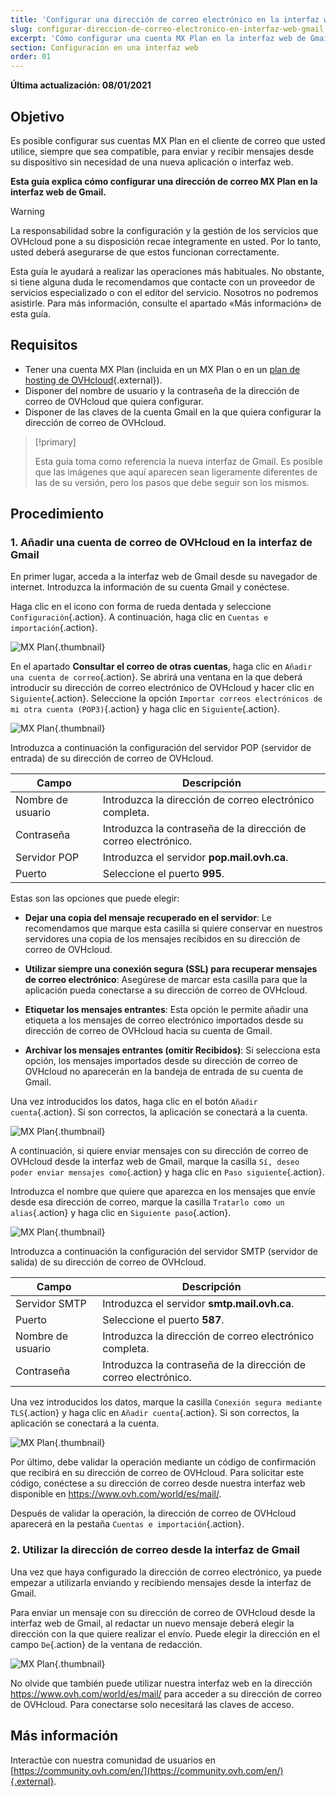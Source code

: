 ```yaml
---
title: 'Configurar una dirección de correo electrónico en la interfaz web de Gmail'
slug: configurar-direccion-de-correo-electronico-en-interfaz-web-gmail
excerpt: 'Cómo configurar una cuenta MX Plan en la interfaz web de Gmail'
section: Configuración en una interfaz web
order: 01
---
```


**Última actualización: 08/01/2021**

## Objetivo

Es posible configurar sus cuentas MX Plan en el cliente de correo que usted utilice, siempre que sea compatible, para enviar y recibir mensajes desde su dispositivo sin necesidad de una nueva aplicación o interfaz web.

**Esta guía explica cómo configurar una dirección de correo MX Plan en la interfaz web de Gmail.**

> [!warning]
>
> La responsabilidad sobre la configuración y la gestión de los servicios que OVHcloud pone a su disposición recae íntegramente en usted. Por lo tanto, usted deberá asegurarse de que estos funcionan correctamente.
> 
> Esta guía le ayudará a realizar las operaciones más habituales. No obstante, si tiene alguna duda le recomendamos que contacte con un proveedor de servicios especializado o con el editor del servicio. Nosotros no podremos asistirle. Para más información, consulte el apartado «Más información» de esta guía.
> 

## Requisitos

- Tener una cuenta MX Plan (incluida en un MX Plan o en un [plan de hosting de OVHcloud](https://www.ovhcloud.com/es/web-hosting/){.external}).
- Disponer del nombre de usuario y la contraseña de la dirección de correo de OVHcloud que quiera configurar.
- Disponer de las claves de la cuenta Gmail en la que quiera configurar la dirección de correo de OVHcloud.


> [!primary]
>
> Esta guía toma como referencia la nueva interfaz de Gmail. Es posible que las imágenes que aquí aparecen sean ligeramente diferentes de las de su versión, pero los pasos que debe seguir son los mismos.
>

## Procedimiento

### 1. Añadir una cuenta de correo de OVHcloud en la interfaz de Gmail

En primer lugar, acceda a la interfaz web de Gmail desde su navegador de internet. Introduzca la información de su cuenta Gmail y conéctese.

Haga clic en el icono con forma de rueda dentada y seleccione `Configuración`{.action}. A continuación, haga clic en `Cuentas e importación`{.action}. 

![MX Plan](images/configuration-gmail-web-step1.png){.thumbnail}

En el apartado **Consultar el correo de otras cuentas**, haga clic en `Añadir una cuenta de correo`{.action}. Se abrirá una ventana en la que deberá introducir su dirección de correo electrónico de OVHcloud y hacer clic en `Siguiente`{.action}. Seleccione la opción `Importar correos electrónicos de mi otra cuenta (POP3)`{.action} y haga clic en `Siguiente`{.action}.

![MX Plan](images/configuration-gmail-web-step2.png){.thumbnail}

Introduzca a continuación la configuración del servidor POP (servidor de entrada) de su dirección de correo de OVHcloud.

|Campo|Descripción| 
|---|---| 
|Nombre de usuario|Introduzca la dirección de correo electrónico completa.|  
|Contraseña|Introduzca la contraseña de la dirección de correo electrónico.|
|Servidor POP|Introduzca el servidor **pop.mail.ovh.ca**.|
|Puerto|Seleccione el puerto **995**.|

Estas son las opciones que puede elegir:

- **Dejar una copia del mensaje recuperado en el servidor**: Le recomendamos que marque esta casilla si quiere conservar en nuestros servidores una copia de los mensajes recibidos en su dirección de correo de OVHcloud.

- **Utilizar siempre una conexión segura (SSL) para recuperar mensajes de correo electrónico**: Asegúrese de marcar esta casilla para que la aplicación pueda conectarse a su dirección de correo de OVHcloud.

- **Etiquetar los mensajes entrantes**: Esta opción le permite añadir una etiqueta a los mensajes de correo electrónico importados desde su dirección de correo de OVHcloud hacia su cuenta de Gmail.

- **Archivar los mensajes entrantes (omitir Recibidos)**: Si selecciona esta opción, los mensajes importados desde su dirección de correo de OVHcloud no aparecerán en la bandeja de entrada de su cuenta de Gmail.

Una vez introducidos los datos, haga clic en el botón `Añadir cuenta`{.action}. Si son correctos, la aplicación se conectará a la cuenta. 

![MX Plan](images/configuration-gmail-web-step3.png){.thumbnail}

A continuación, si quiere enviar mensajes con su dirección de correo de OVHcloud desde la interfaz web de Gmail, marque la casilla `Sí, deseo poder enviar mensajes como`{.action} y haga clic en `Paso siguiente`{.action}. 

Introduzca el nombre que quiere que aparezca en los mensajes que envíe desde esa dirección de correo, marque la casilla `Tratarlo como un alias`{.action} y haga clic en `Siguiente paso`{.action}.

![MX Plan](images/configuration-gmail-web-step4.png){.thumbnail}

Introduzca a continuación la configuración del servidor SMTP (servidor de salida) de su dirección de correo de OVHcloud.

|Campo|Descripción| 
|---|---| 
|Servidor SMTP|Introduzca el servidor **smtp.mail.ovh.ca**.|
|Puerto|Seleccione el puerto **587**.|
|Nombre de usuario|Introduzca la dirección de correo electrónico completa.|  
|Contraseña|Introduzca la contraseña de la dirección de correo electrónico.|

Una vez introducidos los datos, marque la casilla `Conexión segura mediante TLS`{.action} y haga clic en `Añadir cuenta`{.action}. Si son correctos, la aplicación se conectará a la cuenta. 

![MX Plan](images/configuration-gmail-web-step5.png){.thumbnail}

Por último, debe validar la operación mediante un código de confirmación que recibirá en su dirección de correo de OVHcloud. Para solicitar este código, conéctese a su dirección de correo desde nuestra interfaz web disponible en <https://www.ovh.com/world/es/mail/>. 

Después de validar la operación, la dirección de correo de OVHcloud aparecerá en la pestaña `Cuentas e importación`{.action}.

### 2. Utilizar la dirección de correo desde la interfaz de Gmail

Una vez que haya configurado la dirección de correo electrónico, ya puede empezar a utilizarla enviando y recibiendo mensajes desde la interfaz de Gmail.

Para enviar un mensaje con su dirección de correo de OVHcloud desde la interfaz web de Gmail, al redactar un nuevo mensaje deberá elegir la dirección con la que quiere realizar el envío. Puede elegir la dirección en el campo `De`{.action} de la ventana de redacción.

![MX Plan](images/configuration-gmail-web-step6.png){.thumbnail}

No olvide que también puede utilizar nuestra interfaz web en la dirección <https://www.ovh.com/world/es/mail/> para acceder a su dirección de correo de OVHcloud. Para conectarse solo necesitará las claves de acceso.

## Más información

Interactúe con nuestra comunidad de usuarios en [https://community.ovh.com/en/](https://community.ovh.com/en/){.external}.
